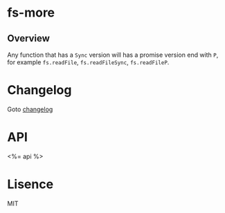 # fs-more

## Overview

Any function that has a `Sync` version will has a promise version end with `P`,
for example `fs.readFile`, `fs.readFileSync`, `fs.readFileP`.

# Changelog

Goto [changelog](doc/changelog.md)

# API

<%= api %>

# Lisence

MIT